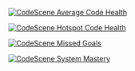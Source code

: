 [![CodeScene Average Code Health](https://a357-2a02-27b0-5305-bff0-39ef-3b31-7c6b-61b5.ngrok-free.app/1/status-badges/average-code-health)](https://a357-2a02-27b0-5305-bff0-39ef-3b31-7c6b-61b5.ngrok-free.app/1/analyses/latest)

[![CodeScene Hotspot Code Health](https://a357-2a02-27b0-5305-bff0-39ef-3b31-7c6b-61b5.ngrok-free.app/1/status-badges/hotspot-code-health)](https://a357-2a02-27b0-5305-bff0-39ef-3b31-7c6b-61b5.ngrok-free.app/1/analyses/latest)

[![CodeScene Missed Goals](https://a357-2a02-27b0-5305-bff0-39ef-3b31-7c6b-61b5.ngrok-free.app/1/status-badges/missed-goals)](https://a357-2a02-27b0-5305-bff0-39ef-3b31-7c6b-61b5.ngrok-free.app/1/analyses/latest)

[![CodeScene System Mastery](https://a357-2a02-27b0-5305-bff0-39ef-3b31-7c6b-61b5.ngrok-free.app/1/status-badges/system-mastery)](https://a357-2a02-27b0-5305-bff0-39ef-3b31-7c6b-61b5.ngrok-free.app/1/analyses/latest)
